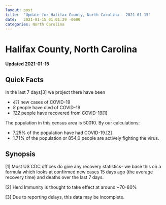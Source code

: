 ```yaml
---
layout: post
title:  "Update for Halifax County, North Carolina - 2021-01-15"
date:   2021-01-15 01:01:29 -0600
categories: North Carolina
---
```


# Halifax County, North Carolina
#### Updated 2021-01-15

## Quick Facts

In the last 7 days[3] we project there have been
- *411* new cases of COVID-19
- *8* people have died of COVID-19
- *122* people have recovered from COVID-19[1]

The population in this census area is 50010. By our calculations:
- 7.25% of the population have had COVID-19.[2]
- 1.71% of the population or 854.0 people are actively fighting the virus.

## Synopsis




[1] Most US CDC offices do give any recovery statistics- we base this on a formula which looks at confirmed new cases
15 days ago (the average recovery time) and deaths over the last 7 days.

[2] Herd Immunity is thought to take effect at around ~70-80%

[3] Due to reporting delays, this data may be incomplete.
 
    